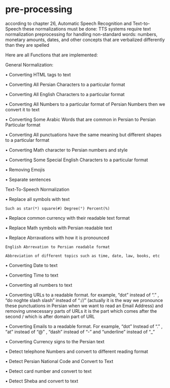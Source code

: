 <div dir='ltr' align='left'>

# pre-processing

according to chapter 26, Automatic Speech Recognition and Text-to-Speech these normalizations must be done:
TTS systems require text normalization preprocessing for handling non-standard words: numbers, monetary amounts, dates, and other concepts that are verbalized differently than they are spelled

Here are all Functions that are implemented:

General Normalization:

•	Converting HTML tags to text

•	Converting All Persian Characters to a particular format 

•	Converting All English Characters to a particular format 

•	Converting All Numbers to a particular format of Persian Numbers then we convert it to text

•	 Converting Some Arabic Words that are common in Persian to Persian Particular format

•	Converting All punctuations have the same meaning but different shapes to a particular format

•	Converting Math character to Persian numbers and style

•	Converting Some Special English Characters to a particular format

•	Removing Emojis

•	Separate sentences 

Text-To-Speech Normalization

•	Replace all symbols with text

	Such as star(*) square(#) Degree(°) Percent(%) 


•	Replace common currency with their readable text format

•	Replace Math symbols with Persian readable text

•	Replace Abrravations with how it is pronounced

	English Abrrevation to Persian readable format

	Abbreviation of different topics such as time, date, law, books, etc 


•	Converting Date to text

•	Converting Time to text

•	Converting all numbers to text

•	Converting URLs to a readable format. for example, “dot” instead of  “.” ,  “do noghte slash slash” instead of “://” (actually it is the way we pronounce these punctuations in Persian when we want to read an Email Address) and removing unnecessary parts of URLs it is the part which comes after the second / which is after domain part of URL

•	Converting Emails to a readable format.  For example, “dot” Instead of “.” ,  “at” instead of “@” , “dash” instead of “-” and “underline” instead of “_”

•	Converting Currency signs to the Persian text

•	Detect telephone Numbers and convert to different reading format

•	Detect Persian National Code and Convert to Text

•	Detect card number and convert to text

•	Detect Sheba and convert to text





